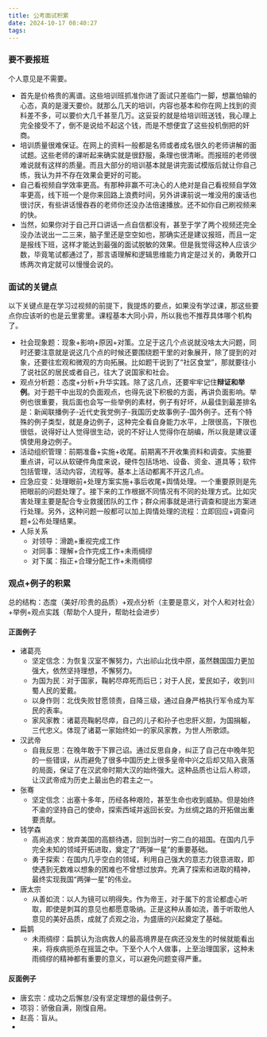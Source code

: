```yaml
---
title: 公考面试积累
date: 2024-10-17 08:40:27
tags:
---
```


### 要不要报班

个人意见是不需要。

- 首先是价格贵的离谱。这些培训班抓准你进了面试只差临门一脚，想赢怕输的心态，真的是漫天要价。就那么几天的培训，内容也基本和你在网上找到的资料差不多，可以要价大几千甚至几万。这妥妥的就是给培训班送钱，我心理上完全接受不了，倒不是说给不起这个钱，而是不想便宜了这些投机倒把的奸商。
- 培训质量很难保证。在网上的资料一般都是名师或者成名很久的老师讲解的面试题。这些老师的课听起来确实就是很舒服，条理也很清晰。而报班的老师很难说就有这样的质量。而且大部分的培训基本就是讲完面试模版后就让你自己练，我认为并不存在效果会更好的可能。
- 自己看视频自学效率更高。有那种非赢不可决心的人绝对是自己看视频自学效率更高，线下班一个是你来回路上浪费时间，另外讲课前说一堆没用的废话也很讨厌，有些讲话慢吞吞的老师你还没办法倍速播放。还不如你自己刷视频来的快。
- 当然，如果你对于自己开口讲话一点自信都没有，甚至于学了两个视频还完全没办法说出一二三来，脑子里还是空空如也，那确实还是建议报班，而且一定是报线下班，这样才能达到最强的面试脱敏的效果。但是我觉得这种人应该少数，毕竟笔试都通过了，那言语理解和逻辑思维能力肯定是过关的，勇敢开口练两次肯定就可以慢慢会说的。

<!--more-->

### 面试的关键点

以下关键点是在学习过视频的前提下，我提炼的要点，如果没有学过课，那这些要点你应该听的也是云里雾里。课程基本大同小异，所以我也不推荐具体哪个机构了。

- 社会现象题：现象+影响+原因+对策。立足于这几个点说就没啥太大问题，同时还要注意就是说这几个点的时候还要围绕题干里的对象展开，除了提到的对象，还要往宏观和微观的方向拓展。比如题干说到了“社区食堂”，那就要往小了说社区的居民或者自己，往大了说国家和社会。
- 观点分析题：态度+分析+升华实践。除了这几点，还要牢牢记住**辩证和举例**。对于题干中出现的负面观点，也得先说下积极的方面，再讲负面影响。举例也很重要，我后面也会写一些举例的素材，例子有好坏，从最佳到最差排名是：新闻联播例子-近代史我党例子-我国历史故事例子-国外例子。还有个特殊的例子类型，就是身边例子，这种完全看自身能力水平，上限很高，下限也很低，说得好让人觉得很生动，说的不好让人觉得你在胡编，所以我是建议谨慎使用身边例子。
- 活动组织管理：前期准备+实施+收尾。前期离不开收集资料和调查。实施要重点讲，可以从软硬件角度来说，硬件包括场地、设备、资金、道具等；软件包括管理，活动内容，流程等。基本上活动都离不开这几点。
- 应急应变：处理眼前+处理方案实施+事后收尾+舆情处理。一个重要原则是先把眼前的问题处理了。接下来的工作根据不同情况有不同的处理方式。比如灾害处理主要是配合专业救援团队的工作；群众闹事就是进行调查和提出方案进行处理。另外，这种问题一般都可以加上舆情处理的流程：立即回应+调查问题+公布处理结果。
- 人际关系
  - 对领导：滑跪+重视完成工作
  - 对同事：理解+合作完成工作+未雨绸缪
  - 对下属：指正+合理分配工作+未雨绸缪

### 观点+例子的积累

总的结构：态度（美好/珍贵的品质）+观点分析（主要是意义，对个人和对社会）+举例+观点实践（帮助个人提升，帮助社会进步）

#### 正面例子

- 诸葛亮
  - 坚定信念：为恢复汉室不懈努力，六出祁山北伐中原，虽然魏国国力更加强大，依然坚持理想，不懈努力。
  - 为国为民：对于国家，鞠躬尽瘁死而后已；对于人民，爱民如子，收到川蜀人民的爱戴。
  - 以身作则：北伐失败甘愿领责，自降三级，通过自身严格执行军令成为军民的表率。
  - 家风家教：诸葛亮鞠躬尽瘁，自己的儿子和孙子也忠肝义胆，为国捐躯，三代忠义。体现了诸葛一家始终如一的家风家教，为世人所歌颂。
- 汉武帝
  - 自我反思：在晚年敢于下罪己诏。通过反思自身，纠正了自己在中晚年犯的一些错误，从而避免了很多中国历史上很多皇帝中兴之后却又陷入衰落的局面，保证了在汉武帝时期大汉的始终强大。这种品质也让后人称颂，让汉武帝成为历史上最出色的君主之一。
- 张骞
  - 坚定信念：出塞十多年，历经各种艰险，甚至生命也收到威胁。但是始终不渝的坚持自己的使命，探索西域并返回长安。为丝绸之路的开拓做出重要贡献。
- 钱学森
  - 高尚追求：放弃美国的高额待遇，回到当时一穷二白的祖国。在国内几乎完全未知的领域开拓进取，奠定了“两弹一星”的重要基础。
  - 勇于探索：在国内几乎空白的领域，利用自己强大的意志力锐意进取，即使遇到无数难以想象的困难也不曾想过放弃。充满了探索和进取的精神，最终实现我国“两弹一星”的伟业。
- 唐太宗
  - 从善如流：以人为镜可以明得失。作为帝王，对于属下的言论都虚心听取，即使是刺耳的意见也都愿意吸纳。正是这种从善如流，善于听取他人意见的美好品质，成就了贞观之治，为盛唐的兴起奠定了基础。
- 扁鹊
  - 未雨绸缪：扁鹊认为治病救人的最高境界是在病还没发生的时候就能看出来，将疾病扼杀在摇篮之中。下至个人个人做事，上至治理国家，这种未雨绸缪的精神都有重要的意义，可以避免问题变得严重。

#### 反面例子

- 唐玄宗：成功之后懈怠/没有坚定理想的最佳例子。
- 项羽：骄傲自满，刚愎自用。
- 赵高：盲从。
- 

